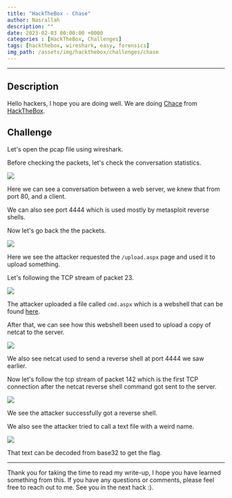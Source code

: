 ```yaml
---
title: "HackTheBox - Chase"
author: Nasrallah
description: ""
date: 2023-02-03 00:00:00 +0000
categories : [HackTheBox, Challenges]
tags: [hackthebox, wireshark, easy, forensics]
img_path: /assets/img/hackthebox/challenges/chase
---
```


<div align="center"> <script src="https://www.hackthebox.eu/badge/565048"></script> </div>

---


## **Description**

Hello hackers, I hope you are doing well. We are doing [Chace](https://app.hackthebox.com/challenges) from [HackTheBox](https://www.hackthebox.com).

## **Challenge**

Let's open the pcap file using wireshark.

Before checking the packets, let's check the conversation statistics.

![](1.png)

Here we can see a conversation between a web server, we knew that from port 80, and a client.

We can also see port 4444 which is used mostly by metasploit reverse shells.

Now let's go back the the packets.

![](2.png)

Here we see the attacker requested the `/upload.aspx` page and used it to upload something.

Let's following the TCP stream of packet 23.

![](3.png)

The attacker uploaded a file called `cmd.aspx` which is a webshell that can be found [here](https://github.com/tennc/webshell/blob/master/fuzzdb-webshell/asp/cmd.aspx).

After that, we can see how this webshell been used to upload a copy of netcat to the server.

![](4.png)

We also see netcat used to send a reverse shell at port 4444 we saw earlier.

Now let's follow the tcp stream of packet 142 which is the first TCP connection after the netcat reverse shell command got sent to the server.

![](5.png)

We see the attacker successfully got a reverse shell.

We also see the attacker tried to call a text file with a weird name.

![](6.png)

That text can be decoded from base32 to get the flag.

---

Thank you for taking the time to read my write-up, I hope you have learned something from this. If you have any questions or comments, please feel free to reach out to me. See you in the next hack :).
